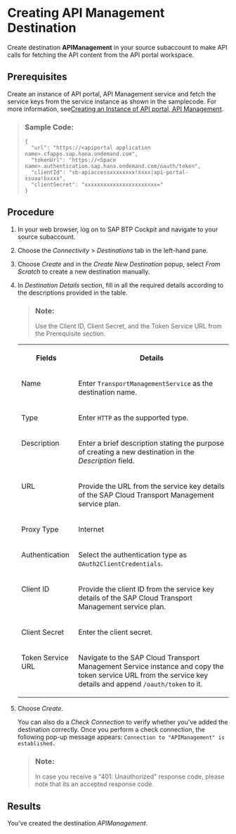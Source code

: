 <!-- loio3fd86c7b15b84314a02dc9f0a1ea9938 -->

# Creating API Management Destination

Create destination **APIManagement** in your source subaccount to make API calls for fetching the API content from the API portal workspace.



<a name="loio3fd86c7b15b84314a02dc9f0a1ea9938__prereq_h1c_hz3_v4b"/>

## Prerequisites

Create an instance of API portal, API Management service and fetch the service keys from the service instance as shown in the samplecode. For more information, see[Creating an Instance of API portal, API Management](creating-an-instance-of-api-portal-api-management-6129172.md).

> ### Sample Code:  
> ```
> {
> 	"url": "https://<apiportal application name>.cfapps.sap.hana.ondemand.com",
> 	"tokenUrl": "https://<Space name>.authentication.sap.hana.ondemand.com/oauth/token",
> 	"clientId": "sb-apiaccessxxxxxxxx!xxxx|api-portal-xsuaa!bxxxx",
> 	"clientSecret": "xxxxxxxxxxxxxxxxxxxxxxx="
> }
> 
> ```



<a name="loio3fd86c7b15b84314a02dc9f0a1ea9938__steps_nv2_z2d_44b"/>

## Procedure

1.  In your web browser, log on to SAP BTP Cockpit and navigate to your source subaccount.

2.  Choose the *Connectivity* \> *Destinations* tab in the left-hand pane.

3.  Choose *Create* and in the *Create New Destination* popup, select *From Scratch* to create a new destination manually.

4.  In *Destination Details* section, fill in all the required details according to the descriptions provided in the table.

    > ### Note:  
    > Use the Client ID, Client Secret, and the Token Service URL from the Prerequisite section.


    <table>
    <tr>
    <th valign="top">

    Fields
    
    </th>
    <th valign="top">

    Details
    
    </th>
    </tr>
    <tr>
    <td valign="top">
    
    Name
    
    </td>
    <td valign="top">
    
    Enter `TransportManagementService` as the destination name.
    
    </td>
    </tr>
    <tr>
    <td valign="top">
    
    Type
    
    </td>
    <td valign="top">
    
    Enter `HTTP` as the supported type.
    
    </td>
    </tr>
    <tr>
    <td valign="top">
    
    Description
    
    </td>
    <td valign="top">
    
    Enter a brief description stating the purpose of creating a new destination in the *Description* field.
    
    </td>
    </tr>
    <tr>
    <td valign="top">
    
    URL
    
    </td>
    <td valign="top">
    
    Provide the URL from the service key details of the SAP Cloud Transport Management service plan.
    
    </td>
    </tr>
    <tr>
    <td valign="top">
    
    Proxy Type
    
    </td>
    <td valign="top">
    
    Internet
    
    </td>
    </tr>
    <tr>
    <td valign="top">
    
    Authentication
    
    </td>
    <td valign="top">
    
    Select the authentication type as `OAuth2ClientCredentials`.
    
    </td>
    </tr>
    <tr>
    <td valign="top">
    
    Client ID
    
    </td>
    <td valign="top">
    
    Provide the client ID from the service key details of the SAP Cloud Transport Management service plan.
    
    </td>
    </tr>
    <tr>
    <td valign="top">
    
    Client Secret
    
    </td>
    <td valign="top">
    
    Enter the client secret.
    
    </td>
    </tr>
    <tr>
    <td valign="top">
    
    Token Service URL
    
    </td>
    <td valign="top">
    
    Navigate to the SAP Cloud Transport Management Service instance and copy the token service URL from the service key details and append `/oauth/token` to it.
    
    </td>
    </tr>
    </table>
    
5.  Choose *Create*.

    You can also do a *Check Connection* to verify whether you've added the destination correctly. Once you perform a check connection, the following pop-up message appears: `Connection to "APIManagement" is established.`

    > ### Note:  
    > In case you receive a "401: Unauthorized" response code, please note that its an accepted response code.




<a name="loio3fd86c7b15b84314a02dc9f0a1ea9938__result_j2v_h2w_n4b"/>

## Results

You’ve created the destination *APIManagement*.

